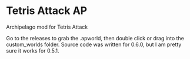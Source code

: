 # Tetris Attack AP
Archipelago mod for Tetris Attack

Go to the releases to grab the .apworld, then double click or drag into the custom_worlds folder. Source code was written for 0.6.0, but I am pretty sure it works for 0.5.1.
